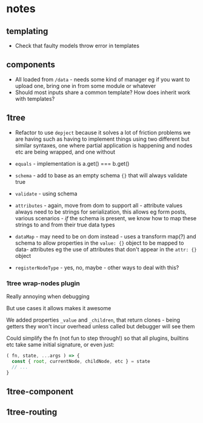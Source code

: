 # notes

## templating

- Check that faulty models throw error in templates

## components

- All loaded from `/data` - needs some kind of manager eg if you want to upload
  one, bring one in from some module or whatever
- Should most inputs share a common template? How does inherit work with
  templates?

## 1tree

- Refactor to use `depject` because it solves a lot of friction problems we are
  having such as having to implement things using two different but similar
  syntaxes, one where partial application is happening and nodes etc are being
  wrapped, and one without

- `equals` - implementation is a.get() === b.get()
- `schema` - add to base as an empty schema `{}` that will always validate true
- `validate` - using schema
- `attributes` - again, move from dom to support all - attribute values always
  need to be strings for serialization, this allows eg form posts, various
  scenarios - *if* the schema is present, we know how to map these strings to
  and from their true data types
- `dataMap` - may need to be on dom instead - uses a transform map(?) and schema
  to allow properties in the `value: {}` object to be mapped to data- attributes
  eg the use of attributes that don't appear in the `attr: {}` object
- `registerNodeType` - yes, no, maybe - other ways to deal with this?

### 1tree wrap-nodes plugin

Really annoying when debugging

But use cases it allows makes it awesome

We added properties `_value` and `_children`, that return clones - being getters
they won't incur overhead unless called but debugger will see them

Could simplify the fn (not fun to step through!) so that all plugins,
builtins etc take same initial signature, or even just:

```javascript
( fn, state, ...args ) => {
  const { root, currentNode, childNode, etc } = state
  // ...
}
```

## 1tree-component

## 1tree-routing

